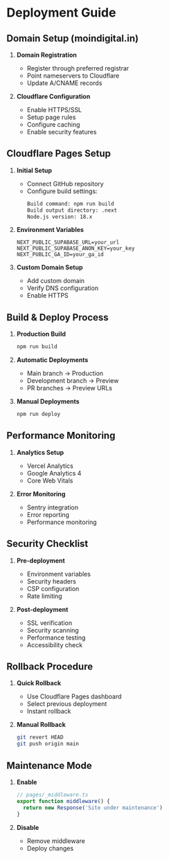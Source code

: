 # Deployment Guide

## Domain Setup (moindigital.in)
1. **Domain Registration**
   - Register through preferred registrar
   - Point nameservers to Cloudflare
   - Update A/CNAME records

2. **Cloudflare Configuration**
   - Enable HTTPS/SSL
   - Setup page rules
   - Configure caching
   - Enable security features

## Cloudflare Pages Setup
1. **Initial Setup**
   - Connect GitHub repository
   - Configure build settings:
     ```bash
     Build command: npm run build
     Build output directory: .next
     Node.js version: 18.x
     ```

2. **Environment Variables**
   ```env
   NEXT_PUBLIC_SUPABASE_URL=your_url
   NEXT_PUBLIC_SUPABASE_ANON_KEY=your_key
   NEXT_PUBLIC_GA_ID=your_ga_id
   ```

3. **Custom Domain Setup**
   - Add custom domain
   - Verify DNS configuration
   - Enable HTTPS

## Build & Deploy Process
1. **Production Build**
   ```bash
   npm run build
   ```

2. **Automatic Deployments**
   - Main branch -> Production
   - Development branch -> Preview
   - PR branches -> Preview URLs

3. **Manual Deployments**
   ```bash
   npm run deploy
   ```

## Performance Monitoring
1. **Analytics Setup**
   - Vercel Analytics
   - Google Analytics 4
   - Core Web Vitals

2. **Error Monitoring**
   - Sentry integration
   - Error reporting
   - Performance monitoring

## Security Checklist
1. **Pre-deployment**
   - Environment variables
   - Security headers
   - CSP configuration
   - Rate limiting

2. **Post-deployment**
   - SSL verification
   - Security scanning
   - Performance testing
   - Accessibility check

## Rollback Procedure
1. **Quick Rollback**
   - Use Cloudflare Pages dashboard
   - Select previous deployment
   - Instant rollback

2. **Manual Rollback**
   ```bash
   git revert HEAD
   git push origin main
   ```

## Maintenance Mode
1. **Enable**
   ```typescript
   // pages/_middleware.ts
   export function middleware() {
     return new Response('Site under maintenance')
   }
   ```

2. **Disable**
   - Remove middleware
   - Deploy changes 